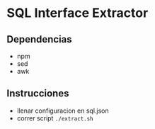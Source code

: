 # SQL Interface Extractor

## Dependencias
- npm
- sed
- awk

## Instrucciones
- llenar configuracion en sql.json
- correr script `./extract.sh`
